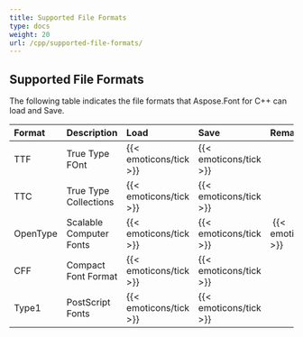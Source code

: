 ```yaml
---
title: Supported File Formats
type: docs
weight: 20
url: /cpp/supported-file-formats/
---
```


## **Supported File Formats**
The following table indicates the file formats that Aspose.Font for C++ can load and Save.

|**Format**|**Description**|**Load**|**Save**|**Remarks**|
| :- | :- | :- | :- | :- |
|TTF|True Type FOnt|{{< emoticons/tick >}}|{{< emoticons/tick >}}| |
|TTC|True Type Collections|{{< emoticons/tick >}}|{{< emoticons/tick >}}| |
|OpenType|Scalable Computer Fonts|{{< emoticons/tick >}}|{{< emoticons/tick >}} | {{< emoticons/tick >}}|
|CFF|Compact Font Format|{{< emoticons/tick >}}|{{< emoticons/tick >}}| |
|Type1|PostScript Fonts|{{< emoticons/tick >}}|{{< emoticons/tick >}}| |
